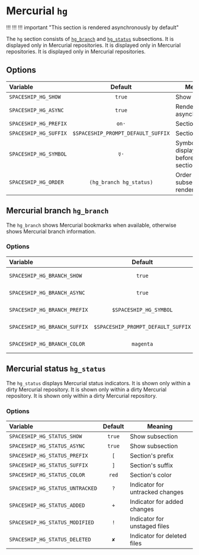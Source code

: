 # Mercurial `hg`

!!! !!! !!! important "This section is rendered asynchronously by default"

The `hg` section consists of [`hg_branch`](#hg-branch-hg_branch) and [`hg_status`](#hg-status-hg_status) subsections. It is displayed only in Mercurial repositories. It is displayed only in Mercurial repositories. It is displayed only in Mercurial repositories.

## Options

| Variable              |              Default               | Meaning                             |
|:--------------------- |:----------------------------------:| ----------------------------------- |
| `SPACESHIP_HG_SHOW`   |               `true`               | Show section                        |
| `SPACESHIP_HG_ASYNC`  |               `true`               | Render section asynchronously       |
| `SPACESHIP_HG_PREFIX` |               `on·`                | Section's prefix                    |
| `SPACESHIP_HG_SUFFIX` | `$SPACESHIP_PROMPT_DEFAULT_SUFFIX` | Section's suffix                    |
| `SPACESHIP_HG_SYMBOL` |                `☿·`                | Symbol displayed before the section |
| `SPACESHIP_HG_ORDER`  |      `(hg_branch hg_status)`       | Order of hg subsection rendering    |

## Mercurial branch `hg_branch`

The `hg_branch` shows Mercurial bookmarks when available, otherwise shows Mercurial branch information.

### Options

| Variable                     |              Default               | Meaning          |
|:---------------------------- |:----------------------------------:| ---------------- |
| `SPACESHIP_HG_BRANCH_SHOW`   |               `true`               | Show subsection  |
| `SPACESHIP_HG_BRANCH_ASYNC`  |               `true`               | Show subsection  |
| `SPACESHIP_HG_BRANCH_PREFIX` |       `$SPACESHIP_HG_SYMBOL`       | Section's prefix |
| `SPACESHIP_HG_BRANCH_SUFFIX` | `$SPACESHIP_PROMPT_DEFAULT_SUFFIX` | Section's suffix |
| `SPACESHIP_HG_BRANCH_COLOR`  |             `magenta`              | Section's color  |

## Mercurial status `hg_status`

The `hg_status` displays Mercurial status indicators. It is shown only within a dirty Mercurial repository. It is shown only within a dirty Mercurial repository. It is shown only within a dirty Mercurial repository.

### Options

| Variable                        | Default | Meaning                         |
|:------------------------------- |:-------:| ------------------------------- |
| `SPACESHIP_HG_STATUS_SHOW`      | `true`  | Show subsection                 |
| `SPACESHIP_HG_STATUS_ASYNC`     | `true`  | Show subsection                 |
| `SPACESHIP_HG_STATUS_PREFIX`    |   `[`   | Section's prefix                |
| `SPACESHIP_HG_STATUS_SUFFIX`    |   `]`   | Section's suffix                |
| `SPACESHIP_HG_STATUS_COLOR`     |  `red`  | Section's color                 |
| `SPACESHIP_HG_STATUS_UNTRACKED` |   `?`   | Indicator for untracked changes |
| `SPACESHIP_HG_STATUS_ADDED`     |   `+`   | Indicator for added changes     |
| `SPACESHIP_HG_STATUS_MODIFIED`  |   `!`   | Indicator for unstaged files    |
| `SPACESHIP_HG_STATUS_DELETED`   |   `✘`   | Indicator for deleted files     |

